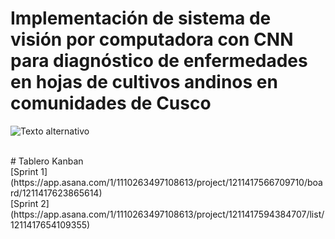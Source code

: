 # Implementación de sistema de visión por computadora con CNN para diagnóstico de enfermedades en hojas de cultivos andinos en comunidades de Cusco
![Texto alternativo](https://img.freepik.com/premium-photo/robot-hand-holding-small-plants-with-environment-icon_296091-7706.jpg)

<br>
# Tablero Kanban
<br>
[Sprint 1](https://app.asana.com/1/1110263497108613/project/1211417566709710/board/1211417623865614)
<br>
[Sprint 2](https://app.asana.com/1/1110263497108613/project/1211417594384707/list/1211417654109355)





